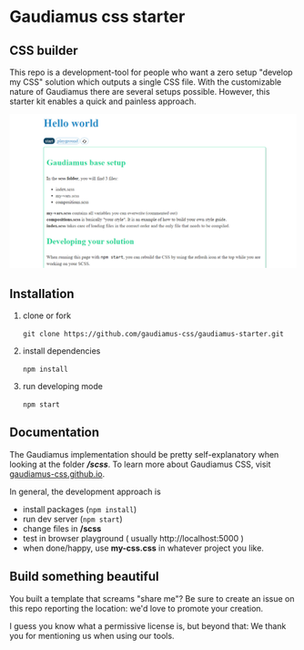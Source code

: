# Gaudiamus css starter

## CSS builder

This repo is a development-tool for people who want a zero setup "develop my CSS" solution
which outputs a single CSS file. With the customizable nature of Gaudiamus there are several
setups possible. However, this starter kit enables a quick and painless approach.

![starter](img/gaudiamus-starter.png)

## Installation

1. clone or fork

    `git clone https://github.com/gaudiamus-css/gaudiamus-starter.git`
2. install dependencies

    `npm install`
3. run developing mode

    `npm start`

## Documentation

The Gaudiamus implementation should be pretty self-explanatory when looking at the folder ***/scss***.
To learn more about Gaudiamus CSS, visit [gaudiamus-css.github.io](https://gaudiamus-css.github.io/).

In general, the development approach is

- install packages (`npm install`)
- run dev server (`npm start`)
- change files in **/scss**
- test in browser playground ( usually http://localhost:5000 )
- when done/happy, use **my-css.css** in whatever project you like.

## Build something beautiful

You built a template that screams "share me"? Be sure to create an issue on this repo reporting the location:
we'd love to promote your creation. 

I guess you know what a permissive license is, but beyond that: 
We thank you for mentioning us when using our tools.

